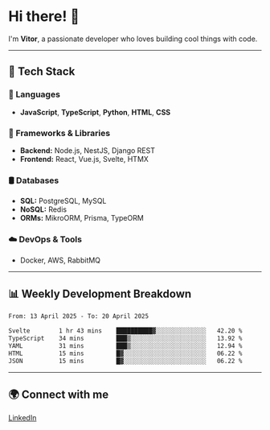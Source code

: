 
# Hi there! 👋

I'm **Vitor**, a passionate developer who loves building cool things with code.

---
## 🔧 Tech Stack

### 📌 Languages
- **JavaScript**, **TypeScript**, **Python**, **HTML**, **CSS**

### 🚀 Frameworks & Libraries
- **Backend:** Node.js, NestJS, Django REST
- **Frontend:** React, Vue.js, Svelte, HTMX

### 🛢️ Databases
- **SQL:** PostgreSQL, MySQL
- **NoSQL:** Redis
- **ORMs:** MikroORM, Prisma, TypeORM

### ☁️ DevOps & Tools
- Docker, AWS, RabbitMQ

---
## 📊 Weekly Development Breakdown

<!--START_SECTION:waka-->

```txt
From: 13 April 2025 - To: 20 April 2025

Svelte        1 hr 43 mins    ██████████▓░░░░░░░░░░░░░░   42.20 %
TypeScript    34 mins         ███▒░░░░░░░░░░░░░░░░░░░░░   13.92 %
YAML          31 mins         ███▒░░░░░░░░░░░░░░░░░░░░░   12.94 %
HTML          15 mins         █▓░░░░░░░░░░░░░░░░░░░░░░░   06.22 %
JSON          15 mins         █▓░░░░░░░░░░░░░░░░░░░░░░░   06.22 %
```

<!--END_SECTION:waka-->

---
## 🌍 Connect with me
[LinkedIn](https://www.linkedin.com/in/vitorlc)
